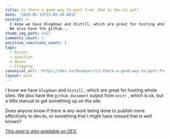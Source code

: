 ```yaml
---
title: Is there a good way to post from .Rmd to dev.to yet?
date: '2020-05-13T12:05:26.081Z'
excerpt: >-
  I know we have blogdown and distill, which are great for hosting whole sites.
  We also have the github...
thumb_img_path: null
comments_count: 1
positive_reactions_count: 1
tags:
  - Rstats
  - question
  - devto
  - blogging
canonical_url: 'https://dev.to/daveparr/is-there-a-good-way-to-post-from-rmd-to-dev-to-yet-4c9'
layout: post
---
```

I know we have 
`blogdown`
 and 
`distill`
, which are great for hosting whole sites. We also have the 
`github_document`
 output from 
`knitr`
, which is ok, but a little manual to get something up on the site.

Does anyone know if there is any work being done to publish more effectively to dev.to, or something that I might have missed that is well known?

*[This post is also available on DEV.](https://dev.to/daveparr/is-there-a-good-way-to-post-from-rmd-to-dev-to-yet-4c9)*


<script>
const parent = document.getElementsByTagName('head')[0];
const script = document.createElement('script');
script.type = 'text/javascript';
script.src = 'https://cdnjs.cloudflare.com/ajax/libs/iframe-resizer/4.1.1/iframeResizer.min.js';
script.charset = 'utf-8';
script.onload = function() {
    window.iFrameResize({}, '.liquidTag');
};
parent.appendChild(script);
</script>    
